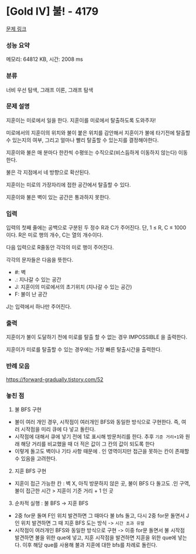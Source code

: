 # [Gold IV] 불! - 4179 

[문제 링크](https://www.acmicpc.net/problem/4179) 

### 성능 요약

메모리: 64812 KB, 시간: 2008 ms

### 분류

너비 우선 탐색, 그래프 이론, 그래프 탐색

### 문제 설명

<p>지훈이는 미로에서 일을 한다. 지훈이를 미로에서 탈출하도록 도와주자!</p>

<p>미로에서의 지훈이의 위치와 불이 붙은 위치를 감안해서 지훈이가 불에 타기전에 탈출할 수 있는지의 여부, 그리고 얼마나 빨리 탈출할 수 있는지를 결정해야한다.</p>

<p>지훈이와 불은 매 분마다 한칸씩 수평또는 수직으로(비스듬하게 이동하지 않는다)  이동한다. </p>

<p>불은 각 지점에서 네 방향으로 확산된다. </p>

<p>지훈이는 미로의 가장자리에 접한 공간에서 탈출할 수 있다. </p>

<p>지훈이와 불은 벽이 있는 공간은 통과하지 못한다.</p>

### 입력 

 <p>입력의 첫째 줄에는 공백으로 구분된 두 정수 R과 C가 주어진다. 단, 1 ≤ R, C ≤ 1000 이다. R은 미로 행의 개수, C는 열의 개수이다.</p>

<p>다음 입력으로 R줄동안 각각의 미로 행이 주어진다.</p>

<p> 각각의 문자들은 다음을 뜻한다.</p>

<ul>
	<li>#: 벽</li>
	<li>.: 지나갈 수 있는 공간</li>
	<li>J: 지훈이의 미로에서의 초기위치 (지나갈 수 있는 공간)</li>
	<li>F: 불이 난 공간</li>
</ul>

<p>J는 입력에서 하나만 주어진다.</p>

### 출력 

 <p>지훈이가 불이 도달하기 전에 미로를 탈출 할 수 없는 경우 IMPOSSIBLE 을 출력한다.</p>

<p>지훈이가 미로를 탈출할 수 있는 경우에는 가장 빠른 탈출시간을 출력한다. </p>

### 반례 모음 
https://forward-gradually.tistory.com/52 

### 놓친 점
1. 불 BFS 구현
* 불이 여러 개인 경우, 시작점이 여러개인 BFS와 동일한 방식으로 구현한다. 즉, 여러 시작점을 미리 큐에 다 넣고 돌린다.
* 시작점에 대해서 큐에 넣기 전에 1로 표시해 방문처리를 한다. 추후 `기준 거리+1`와 원래 해당 거리를 비교했을 때 더 적은 값이 그 칸의 값이 되도록 한다
* 이렇게 돌고도 벽이나 기타 사항 때문에 . 인 영역이지만 접근을 못하는 칸이 존재할 수 있음을 고려한다.

2. 지훈 BFS 구현
* 지훈이 접근 가능한 칸
: 벽 X, 아직 방문하지 않은 곳, 불이 BFS 다 돌고도 .인 구역, 불이 접근한 시간 > 지훈이 기준 거리 + 1 인 곳

3. 순차적 실행 : 불 BFS -> 지훈 BFS
* 2중 for문 돌며 F인 위치 발견하면 그 때마다 불 bfs 돌고, 다시 2중 for문 돌면서 J인 위치 발견하면 그 때 지훈 BFS 도는 방식 -> `시간 초과 유발`
* 시작점이 여러개인 BFS와 동일한 방식으로 구현 -> 이중 for문 돌면서 불 시작점 발견하면 불을 위한 que에 넣고, 지훈 시작점을 발견하면 지훈을 위한 que에 넣는다. 이후 해당 que를 사용해 불과 지훈에 대한 bfs를 차례로 돌린다.
